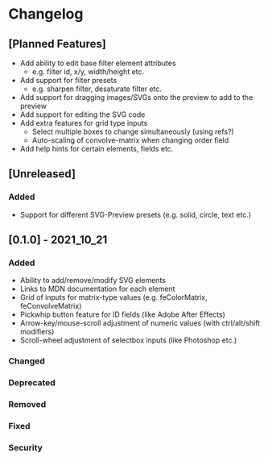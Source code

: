 # Changelog

## [Planned Features]
+ Add ability to edit base filter element attributes
    + e.g. filter id, x/y, width/height etc.
+ Add support for filter presets
    + e.g. sharpen filter, desaturate filter etc.
+ Add support for dragging images/SVGs onto the preview to add to the preview
+ Add support for editing the SVG code
+ Add extra features for grid type inputs
    + Select multiple boxes to change simultaneously (using refs?)
    + Auto-scaling of convolve-matrix when changing order field
+ Add help hints for certain elements, fields etc.

## [Unreleased]
### Added
+ Support for different SVG-Preview presets (e.g. solid, circle, text etc.)

## [0.1.0] - 2021_10_21
### Added
+ Ability to add/remove/modify SVG elements
+ Links to MDN documentation for each element
+ Grid of inputs for matrix-type values (e.g. feColorMatrix, feConvolveMatrix)
+ Pickwhip button feature for ID fields (like Adobe After Effects)
+ Arrow-key/mouse-scroll adjustment of numeric values (with ctrl/alt/shift modifiers)
+ Scroll-wheel adjustment of selectbox inputs (like Photoshop etc.)
### Changed
### Deprecated
### Removed
### Fixed
### Security
